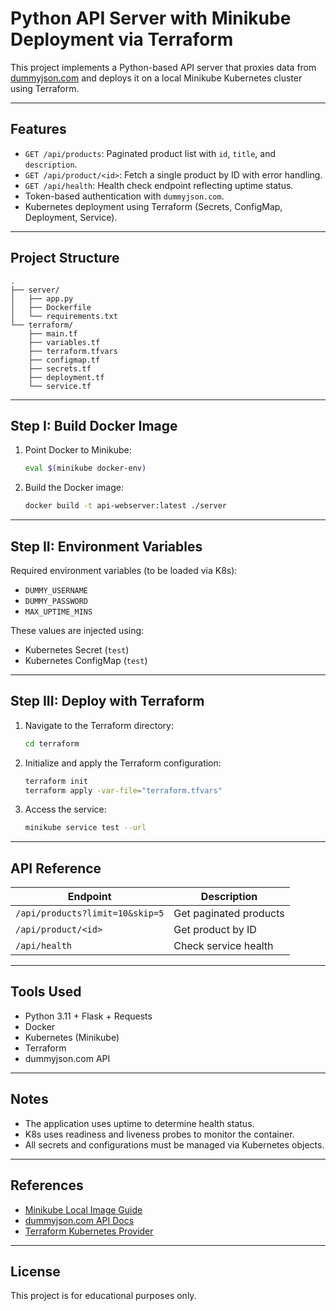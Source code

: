 # Python API Server with Minikube Deployment via Terraform

This project implements a Python-based API server that proxies data from [dummyjson.com](https://dummyjson.com) and deploys it on a local Minikube Kubernetes cluster using Terraform.

---

## Features

* `GET /api/products`: Paginated product list with `id`, `title`, and `description`.
* `GET /api/product/<id>`: Fetch a single product by ID with error handling.
* `GET /api/health`: Health check endpoint reflecting uptime status.
* Token-based authentication with `dummyjson.com`.
* Kubernetes deployment using Terraform (Secrets, ConfigMap, Deployment, Service).

---

## Project Structure

```
.
├── server/
│   ├── app.py
│   ├── Dockerfile
│   └── requirements.txt
└── terraform/
    ├── main.tf
    ├── variables.tf
    ├── terraform.tfvars
    ├── configmap.tf
    ├── secrets.tf
    ├── deployment.tf
    └── service.tf
```

---

## Step I: Build Docker Image

1. Point Docker to Minikube:

   ```sh
   eval $(minikube docker-env)
   ```

2. Build the Docker image:

   ```sh
   docker build -t api-webserver:latest ./server
   ```

---

## Step II: Environment Variables

Required environment variables (to be loaded via K8s):

* `DUMMY_USERNAME`
* `DUMMY_PASSWORD`
* `MAX_UPTIME_MINS`

These values are injected using:

* Kubernetes Secret (`test`)
* Kubernetes ConfigMap (`test`)

---

## Step III: Deploy with Terraform

1. Navigate to the Terraform directory:

   ```sh
   cd terraform
   ```

2. Initialize and apply the Terraform configuration:

   ```sh
   terraform init
   terraform apply -var-file="terraform.tfvars"
   ```

3. Access the service:

   ```sh
   minikube service test --url
   ```

---

## API Reference

| Endpoint                        | Description            |
| ------------------------------- | ---------------------- |
| `/api/products?limit=10&skip=5` | Get paginated products |
| `/api/product/<id>`             | Get product by ID      |
| `/api/health`                   | Check service health   |

---

## Tools Used

* Python 3.11 + Flask + Requests
* Docker
* Kubernetes (Minikube)
* Terraform
* dummyjson.com API

---

## Notes

* The application uses uptime to determine health status.
* K8s uses readiness and liveness probes to monitor the container.
* All secrets and configurations must be managed via Kubernetes objects.

---

## References

* [Minikube Local Image Guide](https://stackoverflow.com/a/42564211)
* [dummyjson.com API Docs](https://dummyjson.com/docs)
* [Terraform Kubernetes Provider](https://registry.terraform.io/providers/hashicorp/kubernetes/latest)

---

## License

This project is for educational purposes only.
